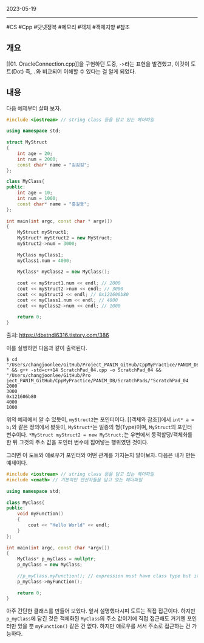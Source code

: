 

2023-05-19

----
#CS #Cpp #닷넷정복 #메모리 #객체 #객체지향 #참조

## 개요
[[01. OracleConnection.cpp]]을 구현하던 도중, `->`라는 표현을 발견했고, 이것이 도트(Dot) 즉, `.`와 비교되어 이해할 수 있다는 걸 알게 되었다.

## 내용
다음 예제부터 살펴 보자.
```cpp
#include <iostream> // string class 등을 담고 있는 헤더파일  
  
using namespace std;  
  
struct MyStruct  
{  
	int age = 20;  
	int num = 2000;  
	const char* name = "김김김";  
};  

class MyClass{  
public:  
	int age = 10;  
	int num = 1000;  
	const char* name = "홍길동";  
};  
  
int main(int argc, const char * argv[])  
{  
	MyStruct myStruct1;  
	MyStruct* myStruct2 = new MyStruct;  
	myStruct2->num = 3000;  
	  
	MyClass myClass1;  
	myClass1.num = 4000;  
	  
	MyClass* myClass2 = new MyClass();  
	  
	cout << myStruct1.num << endl; // 2000
	cout << myStruct2->num << endl; // 3000
	cout << myStruct2 << endl; // 0x121606b80
	cout << myClass1.num << endl; // 4000
	cout << myClass2->num << endl; // 1000
	  
	return 0;  
}
```

출처: https://dbstndi6316.tistory.com/386

이를 실행하면 다음과 같이 출력된다.
```unix
$ cd "/Users/changjoonlee/GitHub/Project_PANIM_GitHub/CppMyPractice/PANIM_DB/ScratchPads/
" && g++ -std=c++14 ScratchPad_04.cpp -o ScratchPad_04 && "/Users/changjoonlee/GitHub/Pro
ject_PANIM_GitHub/CppMyPractice/PANIM_DB/ScratchPads/"ScratchPad_04
2000
3000
0x121606b80
4000
1000
```

위의 예제에서 알 수 있듯이, `myStruct2`는 포인터이다. 
[[객체와 참조]]에서 `int* a = b;`와 같은 정의에서 봤듯이, `MyStruct*`는 일종의 형(Type)이며, `MyStruct`의 포인터 변수이다.
`*MyStruct myStruct2 = new MyStruct;`는 우변에서 동적할당/객체화를 한 뒤 그것의 주소 값을 포인터 변수에 집어넣는 행위였던 것이다.

그러면 이 도트와 애로우가 포인터와 어떤 관계를 가지는지 알아보자.
다음은 내가 만든 예제이다.
```cpp
#include <iostream> // string class 등을 담고 있는 헤더파일  
#include <cmath> // 기본적인 연산자들을 담고 있는 헤더파일  
  
using namespace std;  
  
class MyClass{  
public:  
	void myFunction()  
	{  
		cout << "Hello World" << endl;  
	}  
};  
  
int main(int argc, const char *argv[])  
{  
	MyClass* p_myClass = nullptr;  
	p_myClass = new MyClass;  
	  
	//p_myClass.myFunction(); // expression must have class type but it has type "MyClass *"C/C++(153)  
	p_myClass->myFunction();  
	  
	return 0;  
}
```

아주 간단한 클래스를 만들어 보았다.
앞서 설명했다시피 도트는 직접 접근이다.
하지만 `p_myClass`에 담긴 것은 객체화된 `MyClass`의 주소 값이기에 직접 접근해도 거기엔 포인터만 있을 뿐 `myFunction()` 같은 건 없다.
하지만 애로우를 서서 주소로 접근하는 건 가능하다.
